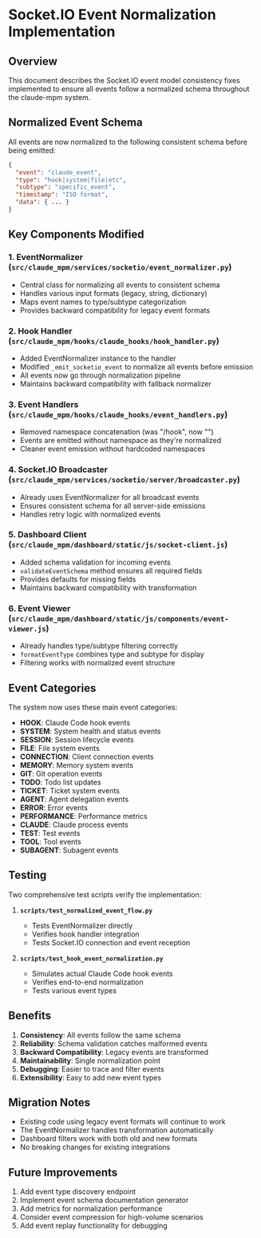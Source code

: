 # Socket.IO Event Normalization Implementation

## Overview

This document describes the Socket.IO event model consistency fixes implemented to ensure all events follow a normalized schema throughout the claude-mpm system.

## Normalized Event Schema

All events are now normalized to the following consistent schema before being emitted:

```json
{
  "event": "claude_event",
  "type": "hook|system|file|etc",  
  "subtype": "specific_event",
  "timestamp": "ISO format",
  "data": { ... }
}
```

## Key Components Modified

### 1. EventNormalizer (`src/claude_mpm/services/socketio/event_normalizer.py`)

- Central class for normalizing all events to consistent schema
- Handles various input formats (legacy, string, dictionary)
- Maps event names to type/subtype categorization
- Provides backward compatibility for legacy event formats

### 2. Hook Handler (`src/claude_mpm/hooks/claude_hooks/hook_handler.py`)

- Added EventNormalizer instance to the handler
- Modified `_emit_socketio_event` to normalize all events before emission
- All events now go through normalization pipeline
- Maintains backward compatibility with fallback normalizer

### 3. Event Handlers (`src/claude_mpm/hooks/claude_hooks/event_handlers.py`)

- Removed namespace concatenation (was "/hook", now "")
- Events are emitted without namespace as they're normalized
- Cleaner event emission without hardcoded namespaces

### 4. Socket.IO Broadcaster (`src/claude_mpm/services/socketio/server/broadcaster.py`)

- Already uses EventNormalizer for all broadcast events
- Ensures consistent schema for all server-side emissions
- Handles retry logic with normalized events

### 5. Dashboard Client (`src/claude_mpm/dashboard/static/js/socket-client.js`)

- Added schema validation for incoming events
- `validateEventSchema` method ensures all required fields
- Provides defaults for missing fields
- Maintains backward compatibility with transformation

### 6. Event Viewer (`src/claude_mpm/dashboard/static/js/components/event-viewer.js`)

- Already handles type/subtype filtering correctly
- `formatEventType` combines type and subtype for display
- Filtering works with normalized event structure

## Event Categories

The system now uses these main event categories:

- **HOOK**: Claude Code hook events
- **SYSTEM**: System health and status events  
- **SESSION**: Session lifecycle events
- **FILE**: File system events
- **CONNECTION**: Client connection events
- **MEMORY**: Memory system events
- **GIT**: Git operation events
- **TODO**: Todo list updates
- **TICKET**: Ticket system events
- **AGENT**: Agent delegation events
- **ERROR**: Error events
- **PERFORMANCE**: Performance metrics
- **CLAUDE**: Claude process events
- **TEST**: Test events
- **TOOL**: Tool events
- **SUBAGENT**: Subagent events

## Testing

Two comprehensive test scripts verify the implementation:

1. **`scripts/test_normalized_event_flow.py`**
   - Tests EventNormalizer directly
   - Verifies hook handler integration
   - Tests Socket.IO connection and event reception

2. **`scripts/test_hook_event_normalization.py`**
   - Simulates actual Claude Code hook events
   - Verifies end-to-end normalization
   - Tests various event types

## Benefits

1. **Consistency**: All events follow the same schema
2. **Reliability**: Schema validation catches malformed events
3. **Backward Compatibility**: Legacy events are transformed
4. **Maintainability**: Single normalization point
5. **Debugging**: Easier to trace and filter events
6. **Extensibility**: Easy to add new event types

## Migration Notes

- Existing code using legacy event formats will continue to work
- The EventNormalizer handles transformation automatically
- Dashboard filters work with both old and new formats
- No breaking changes for existing integrations

## Future Improvements

1. Add event type discovery endpoint
2. Implement event schema documentation generator
3. Add metrics for normalization performance
4. Consider event compression for high-volume scenarios
5. Add event replay functionality for debugging